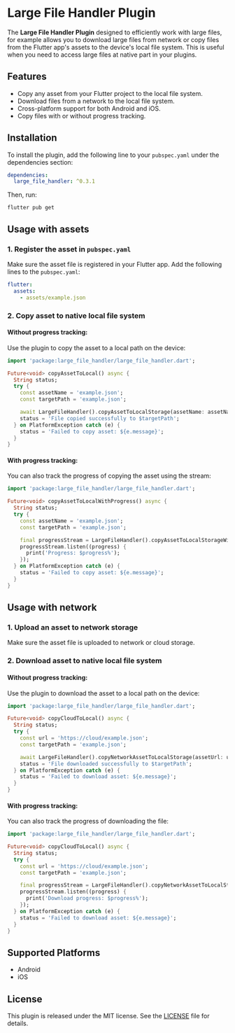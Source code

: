 # Large File Handler Plugin

The **Large File Handler Plugin** designed to efficiently work with large files, for example allows you to download large files from network or copy files from the Flutter app's assets to the device's local file system. This is useful when you need to access large files at native part in your plugins.

## Features

- Copy any asset from your Flutter project to the local file system.
- Download files from a network to the local file system.
- Cross-platform support for both Android and iOS.
- Copy files with or without progress tracking.

## Installation

To install the plugin, add the following line to your `pubspec.yaml` under the dependencies section:

```yaml
dependencies:
  large_file_handler: ^0.3.1
```

Then, run:
```shell
flutter pub get
```

## Usage with assets

### 1. Register the asset in `pubspec.yaml`

Make sure the asset file is registered in your Flutter app. Add the following lines to the `pubspec.yaml`:

```yaml
flutter:
  assets:
    - assets/example.json
```

### 2.  Copy asset to native local file system

#### Without progress tracking:

Use the plugin to copy the asset to a local path on the device:

```dart
import 'package:large_file_handler/large_file_handler.dart';

Future<void> copyAssetToLocal() async {
  String status;
  try {
    const assetName = 'example.json';
    const targetPath = 'example.json';

    await LargeFileHandler().copyAssetToLocalStorage(assetName: assetName, targetPath: targetPath);
    status = 'File copied successfully to $targetPath';
  } on PlatformException catch (e) {
    status = 'Failed to copy asset: ${e.message}';
  }
}
```

#### With progress tracking:

You can also track the progress of copying the asset using the stream:

```dart
import 'package:large_file_handler/large_file_handler.dart';

Future<void> copyAssetToLocalWithProgress() async {
  String status;
  try {
    const assetName = 'example.json';
    const targetPath = 'example.json';

    final progressStream = LargeFileHandler().copyAssetToLocalStorageWithProgress(assetName: assetName, targetPath: targetPath);
    progressStream.listen((progress) {
      print('Progress: $progress%');
    });
  } on PlatformException catch (e) {
    status = 'Failed to copy asset: ${e.message}';
  }
}
```

## Usage with network

### 1. Upload an asset to network storage

Make sure the asset file is uploaded to network or cloud storage.

### 2.  Download asset to native local file system

#### Without progress tracking:

Use the plugin to download the asset to a local path on the device:

```dart
import 'package:large_file_handler/large_file_handler.dart';

Future<void> copyCloudToLocal() async {
  String status;
  try {
    const url = 'https://cloud/example.json';
    const targetPath = 'example.json';

    await LargeFileHandler().copyNetworkAssetToLocalStorage(assetUrl: url, targetPath: targetPath);
    status = 'File downloaded successfully to $targetPath';
  } on PlatformException catch (e) {
    status = 'Failed to download asset: ${e.message}';
  }
}
```

#### With progress tracking:

You can also track the progress of downloading the file:

```dart
import 'package:large_file_handler/large_file_handler.dart';

Future<void> copyCloudToLocal() async {
  String status;
  try {
    const url = 'https://cloud/example.json';
    const targetPath = 'example.json';

    final progressStream = LargeFileHandler().copyNetworkAssetToLocalStorageWithProgress(assetUrl: url, targetPath: targetPath);
    progressStream.listen((progress) {
      print('Download progress: $progress%');
    });
  } on PlatformException catch (e) {
    status = 'Failed to download asset: ${e.message}';
  }
}
```

## Supported Platforms

- Android
- iOS

## License

This plugin is released under the MIT license. See the [LICENSE](LICENSE) file for details.


